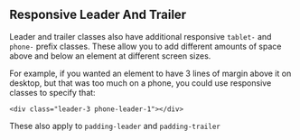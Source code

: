 ## Responsive Leader And Trailer

Leader and trailer classes also have additional responsive `tablet-` and `phone-` prefix classes. These allow you to add different amounts of space above and below an element at different screen sizes.

For example, if you wanted an element to have 3 lines of margin above it on desktop, but that was too much on a phone, you could use responsive classes to specify that:

```
<div class="leader-3 phone-leader-1"></div>
```

These also apply to `padding-leader` and `padding-trailer`